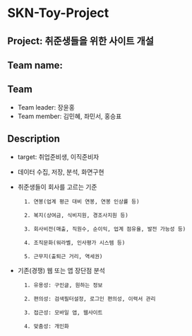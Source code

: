 # SKN-Toy-Project

## Project: 취준생들을 위한 사이트 개설

## Team name: 

## Team
- Team leader: 장윤홍
- Team member: 김민혜, 좌민서, 홍승표

## Description

- target: 취업준비생, 이직준비자

- 데이터 수집, 저장, 분석, 화면구현

- 취준생들이 회사를 고르는 기준

        1. 연봉(업계 평근 대비 연봉, 연봉 인상률 등)
    
        2. 복지(상여금, 식비지원, 경조사지원 등)
        
        3. 회사비전(매출, 직원수, 순이익, 업계 점유율, 발전 가능성 등)
    
        4. 조직문화(워라벨, 인사평가 시스템 등)

        5. 근무지(출퇴근 거리, 역세권)

- 기존(경쟁) 웹 또는 앱 장단점 분석

        1. 유용성: 구인글, 원하는 정보

        2. 편의성: 검색필터설정, 로그인 편의성, 이력서 관리

        3. 접근성: 모바일 앱, 웹사이트

        4. 맞춤성: 개인화